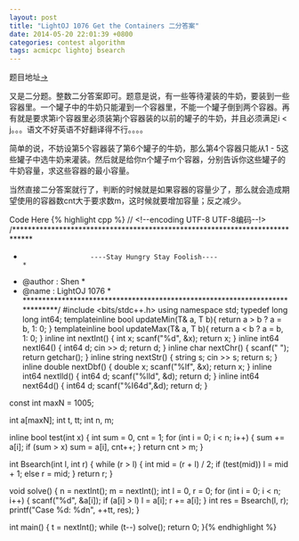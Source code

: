 ```yaml
---
layout: post
title: "LightOJ 1076 Get the Containers 二分答案"
date: 2014-05-20 22:01:39 +0800
categories: contest algorithm
tags: acmicpc lightoj bsearch
---
```

题目地址<a title="LightOJ 1076" href="http://lightoj.com/volume_showproblem.php?problem=1076" target="_blank">-></a>

又是二分题。整数二分答案即可。题意是说，有一些等待灌装的牛奶，要装到一些容器里。一个罐子中的牛奶只能灌到一个容器里，不能一个罐子倒到两个容器。再有就是要求第i个容器里必须装第j个容器装的以前的罐子的牛奶，并且必须满足i < j。。。语文不好英语不好翻译得不行。。。。

简单的说，不妨设第5个容器装了第6个罐子的牛奶，那么第4个容器只能从1 - 5这些罐子中选牛奶来灌装。然后就是给你n个罐子m个容器，分别告诉你这些罐子的牛奶容量，求这些容器的最小容量。

当然直接二分答案就行了，判断的时候就是如果容器的容量少了，那么就会造成期望使用的容器数cnt大于要求数m，这时候就要增加容量；反之减少。

Code Here
{% highlight cpp %}
// <!--encoding UTF-8 UTF-8编码--!>
/*****************************************************************************
*                      ----Stay Hungry Stay Foolish----                      *
*    @author    :   Shen                                                     *
*    @name      :   LightOJ 1076                                             *
*****************************************************************************/
#include <bits/stdc++.h>
using namespace std;
typedef long long int64;
template<class T>inline bool updateMin(T& a, T b){ return a > b ? a = b, 1: 0; }
template<class T>inline bool updateMax(T& a, T b){ return a < b ? a = b, 1: 0; }
inline int    nextInt() { int x; scanf("%d", &x); return x; }
inline int64  nextI64() { int64  d; cin >> d; return d; }
inline char   nextChr() { scanf(" "); return getchar(); }
inline string nextStr() { string s; cin >> s; return s; }
inline double nextDbf() { double x; scanf("%lf", &x); return x; }
inline int64  nextlld() { int64 d; scanf("%lld", &d); return d; }
inline int64  next64d() { int64 d; scanf("%I64d",&d); return d; }

const int maxN = 1005;

int a[maxN];
int t, tt;
int n, m;

inline bool test(int x)
{
	int sum = 0, cnt = 1;
	for (int i = 0; i < n; i++)
    {
		sum += a[i];
		if (sum > x) sum = a[i], cnt++;
	}
	return cnt > m;
}

int Bsearch(int l, int r)
{
    while (r > l)
    {
        int mid = (r + l) / 2;
        if (test(mid)) l = mid + 1;
        else r = mid;
    }
    return r;
}

void solve()
{
    n = nextInt(); m = nextInt();
    int l = 0, r = 0;
    for (int i = 0; i < n; i++)
    {
        scanf("%d", &a[i]);
        if (a[i] > l) l = a[i];
        r += a[i];
    }
    int res = Bsearch(l, r);
    printf("Case %d: %dn", ++tt, res);
}

int main()
{
    t = nextInt(); while (t--) solve();
    return 0;
}{% endhighlight %}
